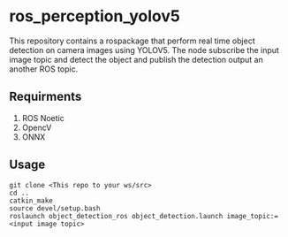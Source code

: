 # ros_perception_yolov5 
This repository contains a rospackage that perform real time object detection on camera images using YOLOV5. The node subscribe the input image topic and detect the object and publish the detection output an another ROS topic.

## Requirments
1. ROS Noetic
2. OpencV
3. ONNX

## Usage
```
git clone <This repo to your ws/src>
cd ..
catkin_make
source devel/setup.bash
roslaunch object_detection_ros object_detection.launch image_topic:=<input image topic>
```
